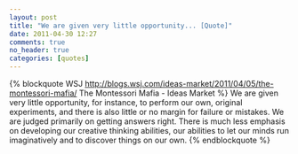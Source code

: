 ```yaml
---
layout: post
title: "We are given very little opportunity... [Quote]"
date: 2011-04-30 12:27
comments: true
no_header: true
categories: [quotes]
---
```

{% blockquote WSJ http://blogs.wsj.com/ideas-market/2011/04/05/the-montessori-mafia/ The Montessori Mafia - Ideas Market %}
We are given very little opportunity, for instance, to perform our own, original experiments, and there is also little or no margin for failure or mistakes. We are judged primarily on getting answers right. There is much less emphasis on developing our creative thinking abilities, our abilities to let our minds run imaginatively and to discover things on our own.
{% endblockquote %}
